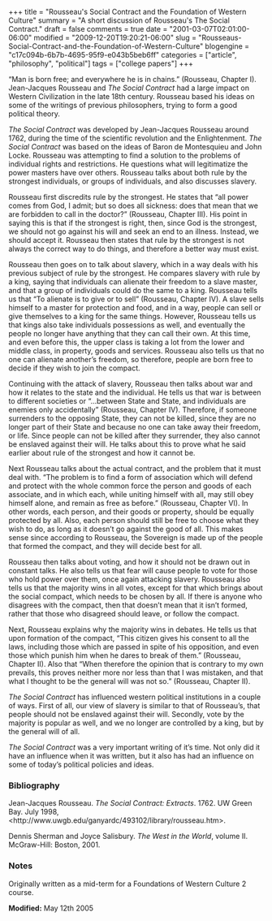 +++
title = "Rousseau's Social Contract and the Foundation of Western Culture"
summary = "A short discussion of Rousseau's The Social Contract."
draft = false
comments = true
date = "2001-03-07T02:01:00-06:00"
modified = "2009-12-20T19:20:21-06:00"
slug = "Rousseaus-Social-Contract-and-the-Foundation-of-Western-Culture"
blogengine = "c17c094b-6b7b-4695-95f9-e043b5beb6ff"
categories = ["article", "philosophy", "political"]
tags = ["college papers"]
+++

<p>&ldquo;Man is born free; and everywhere he is in chains.&rdquo; (Rousseau, Chapter I). Jean-Jacques Rousseau and <em>The Social Contract</em> had a large impact on Western Civilization in the late 18th century. Rousseau based his ideas on some of the writings of previous philosophers, trying to form a good political theory.</p>
<p><em>The Social Contract</em> was developed by Jean-Jacques Rousseau around 1762, during the time of the scientific revolution and the Enlightenment. <em>The Social Contract </em>was based on the ideas of Baron de Montesquieu and John Locke. Rousseau was attempting to find a solution to the problems of individual rights and restrictions. He questions what will legitimatize the power masters have over others. Rousseau talks about both rule by the strongest individuals, or groups of individuals, and also discusses slavery.</p>
<p>Rousseau first discredits rule by the strongest. He states that &ldquo;all power comes from God, I admit; but so does all sickness: does that mean that we are forbidden to call in the doctor?&rdquo; (Rousseau, Chapter III). His point in saying this is that if the strongest is right, then, since God is the strongest, we should not go against his will and seek an end to an illness. Instead, we should accept it. Rousseau then states that rule by the strongest is not always the correct way to do things, and therefore a better way must exist.</p>
<p>Rousseau then goes on to talk about slavery, which in a way deals with his previous subject of rule by the strongest. He compares slavery with rule by a king, saying that individuals can alienate their freedom to a slave master, and that a group of individuals could do the same to a king. Rousseau tells us that &ldquo;To alienate is to give or to sell&rdquo; (Rousseau, Chapter IV). A slave sells himself to a master for protection and food, and in a way, people can sell or give themselves to a king for the same things. However, Rousseau tells us that kings also take individuals possessions as well, and eventually the people no longer have anything that they can call their own. At this time, and even before this, the upper class is taking a lot from the lower and middle class, in property, goods and services. Rousseau also tells us that no one can alienate another&rsquo;s freedom, so therefore, people are born free to decide if they wish to join the compact.</p>
<p>Continuing with the attack of slavery, Rousseau then talks about war and how it relates to the state and the individual. He tells us that war is between to different societies or &ldquo;...between State and State, and individuals are enemies only accidentally&rdquo; (Rousseau, Chapter IV). Therefore, if someone surrenders to the opposing State, they can not be killed, since they are no longer part of their State and because no one can take away their freedom, or life. Since people can not be killed after they surrender, they also cannot be enslaved against their will. He talks about this to prove what he said earlier about rule of the strongest and how it cannot be.</p>
<p>Next Rousseau talks about the actual contract, and the problem that it must deal with. &ldquo;The problem is to find a form of association which will defend and protect with the whole common force the person and goods of each associate, and in which each, while uniting himself with all, may still obey himself alone, and remain as free as before.&rdquo; (Rousseau, Chapter VI). In other words, each person, and their goods or property, should be equally protected by all. Also, each person should still be free to choose what they wish to do, as long as it doesn&rsquo;t go against the good of all. This makes sense since according to Rousseau, the Sovereign is made up of the people that formed the compact, and they will decide best for all.</p>
<p>Rousseau then talks about voting, and how it should not be drawn out in constant talks. He also tells us that fear will cause people to vote for those who hold power over them, once again attacking slavery. Rousseau also tells us that the majority wins in all votes, except for that which brings about the social compact, which needs to be chosen by all. If there is anyone who disagrees with the compact, then that doesn&rsquo;t mean that it isn&rsquo;t formed, rather that those who disagreed should leave, or follow the compact.</p>
<p>Next, Rousseau explains why the majority wins in debates. He tells us that upon formation of the compact, &ldquo;This citizen gives his consent to all the laws, including those which are passed in spite of his opposition, and even those which punish him when he dares to break of them.&rdquo; (Rousseau, Chapter II). Also that &ldquo;When therefore the opinion that is contrary to my own prevails, this proves neither more nor less than that I was mistaken, and that what I thought to be the general will was not so.&rdquo; (Rousseau, Chapter II).</p>
<p><em>The Social Contract</em> has influenced western political institutions in a couple of ways. First of all, our view of slavery is similar to that of Rousseau&rsquo;s, that people should not be enslaved against their will. Secondly, vote by the majority is popular as well, and we no longer are controlled by a king, but by the general will of all.</p>
<p><em>The Social Contract</em> was a very important writing of it&rsquo;s time. Not only did it have an influence when it was written, but it also has had an influence on some of today&rsquo;s political policies and ideas.</p>
<h3>Bibliography</h3>
<p>Jean-Jacques Rousseau. <em>The Social Contract: Extracts</em>. 1762. UW Green Bay. July 1998, &lt;http://www.uwgb.edu/ganyardc/493102/library/rousseau.htm&gt;.</p>
<p>Dennis Sherman and Joyce Salisbury. <em>The West in the World</em>, volume II. McGraw-Hill: Boston, 2001.</p>
<h3>Notes</h3>
<p>Originally written as a mid-term for a Foundations of Western Culture 2 course.</p>
<p><strong>Modified:</strong> May 12th 2005</p>
